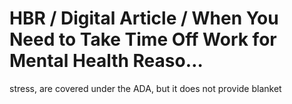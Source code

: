 # HBR / Digital Article / When You Need to Take Time Off Work for Mental Health Reaso…

stress, are covered under the ADA, but it does not provide blanket